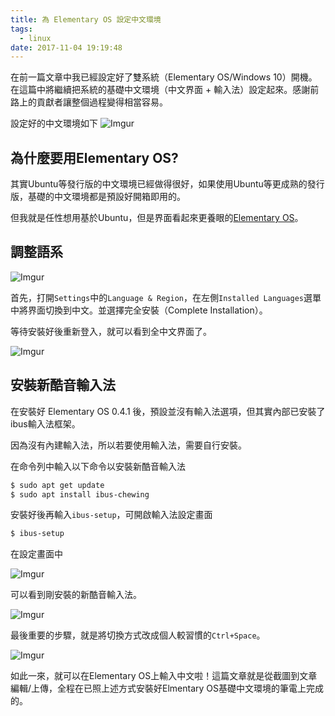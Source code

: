 ```yaml
---
title: 為 Elementary OS 設定中文環境
tags:
  - linux
date: 2017-11-04 19:19:48
---
```


在前一篇文章中我已經設定好了雙系統（Elementary OS/Windows 10）開機。在這篇中將繼續把系統的基礎中文環境（中文界面 + 輸入法）設定起來。感謝前路上的貢獻者讓整個過程變得相當容易。

設定好的中文環境如下
![Imgur](https://i.imgur.com/WjBUcl6m.png)

## 為什麼要用Elementary OS? 

其實Ubuntu等發行版的中文環境已經做得很好，如果使用Ubuntu等更成熟的發行版，基礎的中文環境都是預設好開箱即用的。

但我就是任性想用基於Ubuntu，但是界面看起來更養眼的[Elementary OS](https://elementary.io/zh_TW/)。

## 調整語系

![Imgur](https://i.imgur.com/TZRXNzGm.png)

首先，打開`Settings`中的`Language & Region`，在左側`Installed Languages`選單中將界面切換到中文。並選擇完全安裝（Complete Installation）。

等待安裝好後重新登入，就可以看到全中文界面了。

![Imgur](https://i.imgur.com/jVv0rNEm.png)

## 安裝新酷音輸入法

在安裝好 Elementary OS 0.4.1 後，預設並沒有輸入法選項，但其實內部已安裝了ibus輸入法框架。

因為沒有內建輸入法，所以若要使用輸入法，需要自行安裝。

在命令列中輸入以下命令以安裝新酷音輸入法

```sh
$ sudo apt get update
$ sudo apt install ibus-chewing
```

安裝好後再輸入`ibus-setup`，可開啟輸入法設定畫面

```sh
$ ibus-setup
```

在設定畫面中

![Imgur](https://i.imgur.com/5EBSmC6.png)

可以看到剛安裝的新酷音輸入法。

![Imgur](https://i.imgur.com/vhkdfvKm.png)

最後重要的步驟，就是將切換方式改成個人較習慣的`Ctrl+Space`。

![Imgur](https://i.imgur.com/S4TZ1iRm.png)

如此一來，就可以在Elementary OS上輸入中文啦！這篇文章就是從截圖到文章編輯/上傳，全程在已照上述方式安裝好Elmentary OS基礎中文環境的筆電上完成的。
